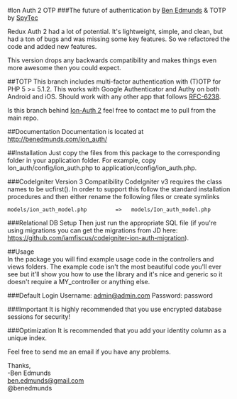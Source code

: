 #Ion Auth 2 OTP
###The future of authentication
by [Ben Edmunds](http://benedmunds.com)
& TOTP by [SpyTec](https://spytec.se)

Redux Auth 2 had a lot of potential.  It's lightweight, simple, and clean, 
but had a ton of bugs and was missing some key features.  So we refactored 
the code and added new features.

This version drops any backwards compatibility and makes things even more 
awesome then you could expect.

##TOTP
This branch includes multi-factor authentication with (T)OTP for PHP 5 >= 5.1.2. This works 
with Google Authenticator and Authy on both Android and iOS. Should work
with any other app that follows [RFC-6238](http://tools.ietf.org/html/rfc6238).

Is this branch behind [Ion-Auth 2](https://github.com/benedmunds/CodeIgniter-Ion-Auth) feel free to contact me to pull from the main repo.

##Documentation
Documentation is located at http://benedmunds.com/ion_auth/

##Installation
Just copy the files from this package to the corresponding folder in your 
application folder.  For example, copy Ion_auth/config/ion_auth.php to 
application/config/ion_auth.php.  

###CodeIgniter Version 3 Compatibility
CodeIgniter v3 requires the class names to be ucfirst().  In order to support this follow the standard installation procedures and then either rename the following files or create symlinks

	models/ion_auth_model.php         =>   models/Ion_auth_model.php

###Relational DB Setup
Then just run the appropriate SQL file (if you're using migrations you can 
get the migrations from JD here: 
https://github.com/iamfiscus/codeigniter-ion-auth-migration).  


##Usage   
In the package you will find example usage code in the controllers and views 
folders.  The example code isn't the most beautiful code you'll ever see but 
it'll show you how to use the library and it's nice and generic so it doesn't 
require a MY_controller or anything else.

###Default Login
Username: admin@admin.com
Password: password

###Important
It is highly recommended that you use encrypted database sessions for security!


###Optimization
It is recommended that you add your identity column as a unique index.



Feel free to send me an email if you have any problems.  


Thanks,  
-Ben Edmunds  
 ben.edmunds@gmail.com  
 @benedmunds   
